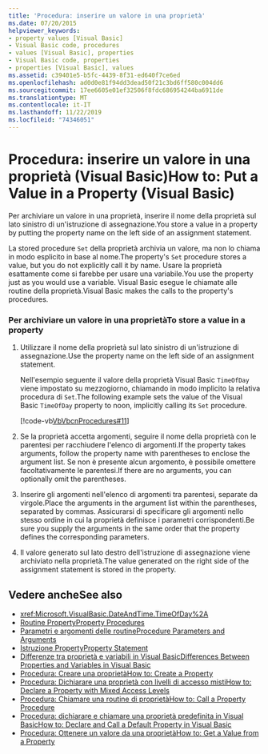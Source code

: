 ```yaml
---
title: 'Procedura: inserire un valore in una proprietà'
ms.date: 07/20/2015
helpviewer_keywords:
- property values [Visual Basic]
- Visual Basic code, procedures
- values [Visual Basic], properties
- Visual Basic code, properties
- properties [Visual Basic], values
ms.assetid: c39401e5-b5fc-4439-8f31-ed640f7ce6ed
ms.openlocfilehash: ad0d0e81f94dd3dead50f21c3bd6ff580c004dd6
ms.sourcegitcommit: 17ee6605e01ef32506f8fdc686954244ba6911de
ms.translationtype: MT
ms.contentlocale: it-IT
ms.lasthandoff: 11/22/2019
ms.locfileid: "74346051"
---
```

# <a name="how-to-put-a-value-in-a-property-visual-basic"></a><span data-ttu-id="7b85d-102">Procedura: inserire un valore in una proprietà (Visual Basic)</span><span class="sxs-lookup"><span data-stu-id="7b85d-102">How to: Put a Value in a Property (Visual Basic)</span></span>
<span data-ttu-id="7b85d-103">Per archiviare un valore in una proprietà, inserire il nome della proprietà sul lato sinistro di un'istruzione di assegnazione.</span><span class="sxs-lookup"><span data-stu-id="7b85d-103">You store a value in a property by putting the property name on the left side of an assignment statement.</span></span>  
  
 <span data-ttu-id="7b85d-104">La stored procedure `Set` della proprietà archivia un valore, ma non lo chiama in modo esplicito in base al nome.</span><span class="sxs-lookup"><span data-stu-id="7b85d-104">The property's `Set` procedure stores a value, but you do not explicitly call it by name.</span></span> <span data-ttu-id="7b85d-105">Usare la proprietà esattamente come si farebbe per usare una variabile.</span><span class="sxs-lookup"><span data-stu-id="7b85d-105">You use the property just as you would use a variable.</span></span> <span data-ttu-id="7b85d-106">Visual Basic esegue le chiamate alle routine della proprietà.</span><span class="sxs-lookup"><span data-stu-id="7b85d-106">Visual Basic makes the calls to the property's procedures.</span></span>  
  
### <a name="to-store-a-value-in-a-property"></a><span data-ttu-id="7b85d-107">Per archiviare un valore in una proprietà</span><span class="sxs-lookup"><span data-stu-id="7b85d-107">To store a value in a property</span></span>  
  
1. <span data-ttu-id="7b85d-108">Utilizzare il nome della proprietà sul lato sinistro di un'istruzione di assegnazione.</span><span class="sxs-lookup"><span data-stu-id="7b85d-108">Use the property name on the left side of an assignment statement.</span></span>  
  
     <span data-ttu-id="7b85d-109">Nell'esempio seguente il valore della proprietà Visual Basic `TimeOfDay` viene impostato su mezzogiorno, chiamando in modo implicito la relativa procedura di `Set`.</span><span class="sxs-lookup"><span data-stu-id="7b85d-109">The following example sets the value of the Visual Basic `TimeOfDay` property to noon, implicitly calling its `Set` procedure.</span></span>  
  
     [!code-vb[VbVbcnProcedures#11](~/samples/snippets/visualbasic/VS_Snippets_VBCSharp/VbVbcnProcedures/VB/Class1.vb#11)]  
  
2. <span data-ttu-id="7b85d-110">Se la proprietà accetta argomenti, seguire il nome della proprietà con le parentesi per racchiudere l'elenco di argomenti.</span><span class="sxs-lookup"><span data-stu-id="7b85d-110">If the property takes arguments, follow the property name with parentheses to enclose the argument list.</span></span> <span data-ttu-id="7b85d-111">Se non è presente alcun argomento, è possibile omettere facoltativamente le parentesi.</span><span class="sxs-lookup"><span data-stu-id="7b85d-111">If there are no arguments, you can optionally omit the parentheses.</span></span>  
  
3. <span data-ttu-id="7b85d-112">Inserire gli argomenti nell'elenco di argomenti tra parentesi, separate da virgole.</span><span class="sxs-lookup"><span data-stu-id="7b85d-112">Place the arguments in the argument list within the parentheses, separated by commas.</span></span> <span data-ttu-id="7b85d-113">Assicurarsi di specificare gli argomenti nello stesso ordine in cui la proprietà definisce i parametri corrispondenti.</span><span class="sxs-lookup"><span data-stu-id="7b85d-113">Be sure you supply the arguments in the same order that the property defines the corresponding parameters.</span></span>  
  
4. <span data-ttu-id="7b85d-114">Il valore generato sul lato destro dell'istruzione di assegnazione viene archiviato nella proprietà.</span><span class="sxs-lookup"><span data-stu-id="7b85d-114">The value generated on the right side of the assignment statement is stored in the property.</span></span>  
  
## <a name="see-also"></a><span data-ttu-id="7b85d-115">Vedere anche</span><span class="sxs-lookup"><span data-stu-id="7b85d-115">See also</span></span>

- <xref:Microsoft.VisualBasic.DateAndTime.TimeOfDay%2A>
- [<span data-ttu-id="7b85d-116">Routine Property</span><span class="sxs-lookup"><span data-stu-id="7b85d-116">Property Procedures</span></span>](./property-procedures.md)
- [<span data-ttu-id="7b85d-117">Parametri e argomenti delle routine</span><span class="sxs-lookup"><span data-stu-id="7b85d-117">Procedure Parameters and Arguments</span></span>](./procedure-parameters-and-arguments.md)
- [<span data-ttu-id="7b85d-118">Istruzione Property</span><span class="sxs-lookup"><span data-stu-id="7b85d-118">Property Statement</span></span>](../../../../visual-basic/language-reference/statements/property-statement.md)
- [<span data-ttu-id="7b85d-119">Differenze tra proprietà e variabili in Visual Basic</span><span class="sxs-lookup"><span data-stu-id="7b85d-119">Differences Between Properties and Variables in Visual Basic</span></span>](./differences-between-properties-and-variables.md)
- [<span data-ttu-id="7b85d-120">Procedura: Creare una proprietà</span><span class="sxs-lookup"><span data-stu-id="7b85d-120">How to: Create a Property</span></span>](./how-to-create-a-property.md)
- [<span data-ttu-id="7b85d-121">Procedura: Dichiarare una proprietà con livelli di accesso misti</span><span class="sxs-lookup"><span data-stu-id="7b85d-121">How to: Declare a Property with Mixed Access Levels</span></span>](./how-to-declare-a-property-with-mixed-access-levels.md)
- [<span data-ttu-id="7b85d-122">Procedura: Chiamare una routine di proprietà</span><span class="sxs-lookup"><span data-stu-id="7b85d-122">How to: Call a Property Procedure</span></span>](./how-to-call-a-property-procedure.md)
- [<span data-ttu-id="7b85d-123">Procedura: dichiarare e chiamare una proprietà predefinita in Visual Basic</span><span class="sxs-lookup"><span data-stu-id="7b85d-123">How to: Declare and Call a Default Property in Visual Basic</span></span>](./how-to-declare-and-call-a-default-property.md)
- [<span data-ttu-id="7b85d-124">Procedura: Ottenere un valore da una proprietà</span><span class="sxs-lookup"><span data-stu-id="7b85d-124">How to: Get a Value from a Property</span></span>](./how-to-get-a-value-from-a-property.md)
